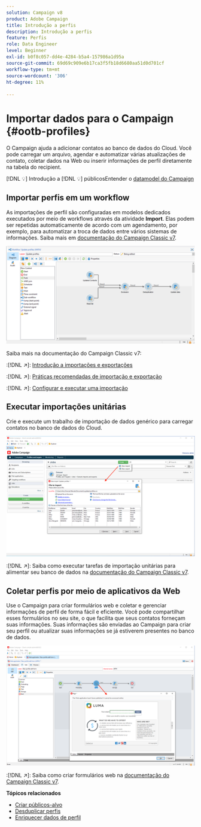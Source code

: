 ```yaml
---
solution: Campaign v8
product: Adobe Campaign
title: Introdução a perfis
description: Introdução a perfis
feature: Perfis
role: Data Engineer
level: Beginner
exl-id: b0f8c057-dd4e-4284-b5a4-157986a1d95a
source-git-commit: 69d69c909e6b17ca3f5fb18d6680aa51d0d701cf
workflow-type: tm+mt
source-wordcount: '306'
ht-degree: 11%

---
```


# Importar dados para o Campaign {#ootb-profiles}

O Campaign ajuda a adicionar contatos ao banco de dados do Cloud. Você pode carregar um arquivo, agendar e automatizar várias atualizações de contato, coletar dados na Web ou inserir informações de perfil diretamente na tabela do recipient.

[!DNL :bulb:] Introdução a  [](audiences.md)
[!DNL :bulb:] públicosEntender o  [datamodel do Campaign](../dev/datamodel.md)

## Importar perfis em um workflow

As importações de perfil são configuradas em modelos dedicados executados por meio de workflows através da atividade **Import**. Elas podem ser repetidas automaticamente de acordo com um agendamento, por exemplo, para automatizar a troca de dados entre vários sistemas de informações. Saiba mais em [documentação do Campaign Classic v7](https://experienceleague.adobe.com/docs/campaign-classic/using/getting-started/importing-and-exporting-data/import-export-workflows.html).

![](assets/import-wf.png)

Saiba mais na documentação do Campaign Classic v7:

:[!DNL :arrow_upper_right:]: [Introdução a importações e exportações](https://experienceleague.adobe.com/docs/campaign-classic/using/getting-started/importing-and-exporting-data/get-started-data-import-export.html)

:[!DNL :arrow_upper_right:]: [Práticas recomendadas de importação e exportação](https://experienceleague.adobe.com/docs/campaign-classic/using/getting-started/importing-and-exporting-data/best-practices/import-export-best-practices.html)

:[!DNL :arrow_upper_right:]: [Configurar e executar uma importação](https://experienceleague.adobe.com/docs/campaign-classic/using/getting-started/importing-and-exporting-data/generic-imports-exports/executing-import-jobs.html)

## Executar importações unitárias

Crie e execute um trabalho de importação de dados genérico para carregar contatos no banco de dados do Cloud.

![](assets/new-import.png)

:[!DNL :arrow_upper_right:]: Saiba como executar tarefas de importação unitárias para alimentar seu banco de dados na [documentação do Campaign Classic v7](https://experienceleague.adobe.com/docs/campaign-classic/using/getting-started/importing-and-exporting-data/generic-imports-exports/about-generic-imports-exports.html).

## Coletar perfis por meio de aplicativos da Web

Use o Campaign para criar formulários web e coletar e gerenciar informações de perfil de forma fácil e eficiente. Você pode compartilhar esses formulários no seu site, o que facilita que seus contatos forneçam suas informações. Suas informações são enviadas ao Campaign para criar seu perfil ou atualizar suas informações se já estiverem presentes no banco de dados.

![](assets/web-form-page.png)

:[!DNL :arrow_upper_right:]: Saiba como criar formulários web na [documentação do Campaign Classic v7](https://experienceleague.adobe.com/docs/campaign-classic/using/designing-content/web-forms/about-web-forms.html).

**Tópicos relacionados**

* [Criar públicos-alvo](audiences.md)
* [Desduplicar perfis](https://experienceleague.adobe.com/docs/campaign-classic/using/automating-with-workflows/use-cases/data-management/deduplication-merge.html)
* [Enriquecer dados de perfil](https://experienceleague.adobe.com/docs/campaign-classic/using/automating-with-workflows/use-cases/data-management/enriching-data.html)
